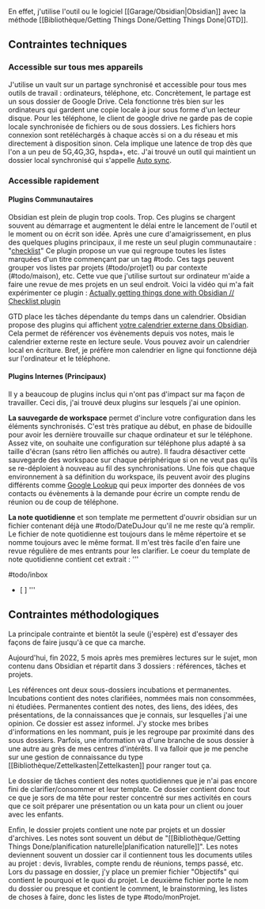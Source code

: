 En effet, j'utilise l'outil ou le logiciel [[Garage/Obsidian|Obsidian]] avec la méthode [[Bibliothèque/Getting Things Done/Getting Things Done|GTD]].

## Contraintes techniques

### Accessible sur tous mes appareils
J'utilise un vault sur un partage synchronisé et accessible pour tous mes outils de travail : ordinateurs, téléphone, etc.
Concrètement, le partage est un sous dossier de Google Drive.
Cela fonctionne très bien sur les ordinateurs qui gardent une copie locale à jour sous forme d'un lecteur disque.
Pour les téléphone, le client de google drive ne garde pas de copie locale synchronisée de fichiers ou de sous dossiers.
Les fichiers hors connexion sont retéléchargés à chaque accès si on a du réseau  et mis directement à disposition sinon.
Cela implique une latence de trop dès que l'on a un peu de 5G,4G,3G, hspda+, etc.
J'ai trouvé un outil qui maintient un dossier local synchronisé qui s'appelle [Auto sync](https://play.google.com/store/apps/details?id=com.ttxapps.drivesync).

### Accessible rapidement

#### Plugins Communautaires

Obsidian est plein de plugin trop cools.
Trop.
Ces plugins se chargent souvent au démarrage et augmentent le délai entre le lancement de l'outil et le moment ou on écrit son idée.
Après une cure d'amaigrissement, en plus des quelques plugins principaux, il me reste un seul plugin communautaire : "[checklist](https://obsidian.md/plugins?id=obsidian-checklist-plugin)"
Ce plugin propose un vue qui regroupe toutes les listes marquées d'un titre commençant par un tag \#todo.
Ces tags peuvent grouper vos listes par projets (\#todo/projet1) ou par contexte (\#todo/maison), etc.
Cette vue que j'utilise surtout sur ordinateur m'aide a faire une revue de mes projets en un seul endroit.
Voici la vidéo qui m'a fait expérimenter ce plugin :
[Actually getting things done with Obsidian // Checklist plugin](https://www.youtube.com/watch?v=ODhHTngIMJE)

GTD place les tâches dépendante du temps dans un calendrier.
Obsidian propose des plugins qui affichent [votre calendrier externe dans Obsidian](https://obsidian.md/plugins?id=obsidian-full-calendar).
Cela permet de référencer vos évènements depuis vos notes, mais le calendrier externe reste en lecture seule.
Vous pouvez avoir un calendrier local en écriture.
Bref, je préfère mon calendrier en ligne qui fonctionne déjà sur l'ordinateur et le téléphone.

#### Plugins Internes (Principaux)

Il y a beaucoup de plugins inclus qui n'ont pas d'impact sur ma façon de travailler.
Ceci dis, j'ai trouvé deux plugins sur lesquels j'ai une opinion.

**La sauvegarde de workspace** permet d'inclure votre configuration dans les éléments synchronisés.
C'est très pratique au début, en phase de bidouille pour avoir les dernière trouvaille sur chaque ordinateur et sur le téléphone.
Assez vite, on souhaite une configuration sur téléphone plus adapté à sa taille d'écran (sans rétro lien affichés ou autre).
Il faudra désactiver cette sauvegarde des workspace sur chaque périphérique si on ne veut pas qu'ils se re-déploient à nouveau au fil des synchronisations.
Une fois que chaque environnement à sa définition du workspace, ils peuvent avoir des plugins différents comme [Google Lookup](https://obsidian.md/plugins?id=obsidian-google-lookup) qui peux importer des données de vos contacts ou évènements à la demande pour écrire un compte rendu de réunion ou de coup de téléphone.

**La note quotidienne** et son template me permettent d'ouvrir obsidian sur un fichier contenant déjà une \#todo/DateDuJour qu'il ne me reste qu'à remplir.
Le fichier de note quotidienne est toujours dans le même répertoire et se nomme toujours avec le même format.
Il m'est très facile d'en faire une revue régulière de mes entrants pour les clarifier.
Le coeur du template de note quotidienne contient cet extrait :
'''

#todo/inbox
- [ ] 
'''

## Contraintes méthodologiques

La principale contrainte et bientôt la seule (j'espère) est d'essayer des façons de faire jusqu'à ce que ca marche.

Aujourd'hui, fin 2022, 5 mois après mes premières lectures sur le sujet, mon contenu dans Obsidian et répartit dans 3 dossiers : références, tâches et projets.

Les références ont deux sous-dossiers incubations et permanentes.
Incubations contient des notes clarifiées, nommées mais non consommées, ni étudiées.
Permanentes contient des notes, des liens, des idées, des présentations, de la connaissances que je connais, sur lesquelles j'ai une opinion.
Ce dossier est assez informel.
J'y stocke mes bribes d'informations en les nommant, puis je les regroupe par proximité dans des sous dossiers.
Parfois, une information va d'une branche de sous dossier à une autre au grès de mes centres d'intérêts.
Il va falloir que je me penche sur une gestion de connaissance du type [[Bibliothèque/Zettelkasten|Zettelkasten]] pour ranger tout ça.

Le dossier de tâches contient des notes quotidiennes que je n'ai pas encore fini de clarifier/consommer et leur template.
Ce dossier contient donc tout ce que je sors de ma tête pour rester concentré sur mes activités en cours que ce soit préparer une présentation ou un kata pour un client ou jouer avec les enfants.

Enfin, le dossier projets contient une note par projets et un dossier d'archives.
Les notes sont souvent un début de "[[Bibliothèque/Getting Things Done/planification naturelle|planification naturelle]]".
Les notes deviennent souvent un dossier car il contiennent tous les documents utiles au projet : devis, livrables, compte rendu de réunions, temps passé, etc.
Lors du passage en dossier, j'y place un premier fichier "Objectifs" qui contient le pourquoi et le quoi du projet.
Le deuxième fichier porte le nom du dossier ou presque et contient le comment, le brainstorming, les listes de choses à faire, donc les listes de type \#todo/monProjet.

